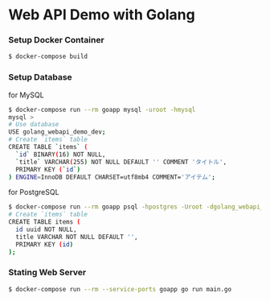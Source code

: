 # Web API Demo with Golang

### Setup Docker Container
```bash
$ docker-compose build
```

### Setup Database
for MySQL
```bash
$ docker-compose run --rm goapp mysql -uroot -hmysql
mysql >
# Use database
USE golang_webapi_demo_dev;
# Create `items` table
CREATE TABLE `items` (
  `id` BINARY(16) NOT NULL,
  `title` VARCHAR(255) NOT NULL DEFAULT '' COMMENT 'タイトル',
  PRIMARY KEY (`id`)
) ENGINE=InnoDB DEFAULT CHARSET=utf8mb4 COMMENT='アイテム';
```

for PostgreSQL
```bash
$ docker-compose run --rm goapp psql -hpostgres -Uroot -dgolang_webapi_demo_dev
# Create `items` table
CREATE TABLE items (
  id uuid NOT NULL,
  title VARCHAR NOT NULL DEFAULT '',
  PRIMARY KEY (id)
);
```

### Stating Web Server
```bash
$ docker-compose run --rm --service-ports goapp go run main.go
```

